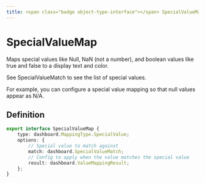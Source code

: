 ```yaml
---
title: <span class="badge object-type-interface"></span> SpecialValueMap
---
```

# <span class="badge object-type-interface"></span> SpecialValueMap

Maps special values like Null, NaN (not a number), and boolean values like true and false to a display text and color.

See SpecialValueMatch to see the list of special values.

For example, you can configure a special value mapping so that null values appear as N/A.

## Definition

```typescript
export interface SpecialValueMap {
	type: dashboard.MappingType.SpecialValue;
	options: {
		// Special value to match against
		match: dashboard.SpecialValueMatch;
		// Config to apply when the value matches the special value
		result: dashboard.ValueMappingResult;
	};
}

```
